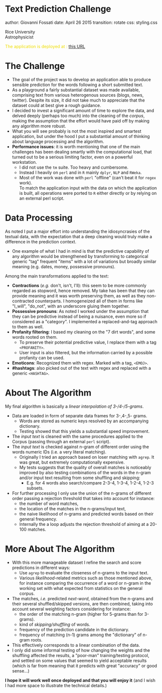 Text Prediction Challenge
===
author: Giovanni Fossati
date: April 26 2015
transition: rotate
css: styling.css

Rice University   
Astrophysicist   

<div style="color: #EEDD00;">
The application is deployed at : <a href="https://pedrosan.shinyapps.io/myTextPredictr/">this URL</a>
</div>


The Challenge
===

- The goal of the project was to develop an application able to produce sensible prediction for the words following a short submitted text.
- As a playground a fairly substantial dataset was made available, comprising text from
various heterogenous sources (blogs, news, twitter).
Despite its size, it did not take much to appreciate that the dataset could at
best give a rough guidance.
- I decided to invest a significant amount of time to explore the data, and delved deeply (perhaps
too much) into the cleaning of the _corpus_, making the assumption that
the effort would have paid off by making any algorithm more robust.
- What you will see probably is not the most inspired and smartest application, but under the hood
I put a substantial amount of thinking about language processing and the algorithm.
- __Performance issues__: it is worth mentioning that one of the main challenges has been
dealing smartly with the computational load, that turned out to be a serious limiting factor,
even on a powerful workstation.
    - I did not use the `tm` suite.  Too heavy and cumbersome.
    - Instead I heavily on `perl` and in `R` mainly `dplyr`, `NLP` and `RWeka`.
    - Most of the work was done with `perl` "offline" (can't beat it for `regex` work).    
    To match the application input with the data on which the application is built, all operations 
    were ported to `R` either directly or by relying on an external perl script.   


Data Processing
===

As noted I put a major effort into understanding the idiosyncrasies of the textual data, with the
expectation that a deep cleaning would truly make a difference in the prediction context.
- One example of what I had in mind is that the predictive capability of any algorithm would 
  be strengthened by transforming to categorical generic "tag" frequent "items" with a lot of 
  variations but broadly similar meaning (e.g. dates, money, possessive pronouns).   
  
Among the main transformations applied to the text:
- __Contractions__ (_e.g._ don't, isn't, I'll): this seem to be more commonly regarded as 
      stopword, hence removed.  My take has been that they can provide meaning and it was worth 
      preserving them, as well as they non-contracted counterparts.  I homogeneized all 
      of them in forms like "I_will", "do_not", with an underscore gluing them together.
- __Possessive pronouns__: As noted I worked under the assumption that they can be predictive instead
of being a nuisance, even more so if considered as a "category". 
I implemented a replaced-and-tag approach to them as well.
- __Profanity filtering__: I based my cleaning on the "7 dirt words", and some words rooted on them.
    + To preserve their potential predictive value, I replace them with a tag `<PROFANITY>`.
    + User input is also filtered, but the information carried by a possible profanity can be used.
- __Emoticons__: Recognized them with regex.  Marked with a tag, `<EMOJ>`.
- __#hashtags__: also picked out of the text with regex and replaced with a generic `<HASHTAG>`.
    

About The Algorithm
===
My final algorithm is basically a _linear interpolation of 3-/4-/5-grams_.
- Data are loaded in form of separate data frames for 3-,4-,5- grams.  
    - Words are stored as numeric keys resolved by an accompanying dictionary.
    - Testing showed that this yields a substantial speed improvement. 
- The _input text_ is cleaned with the same procedures applied to the Corpus 
  (passing through an external `perl` script).
- The _input text_ is checked against n-gram of different order using the words numeric IDs (i.e. a very literal matching).
    - Originally I tried an approach based on loser matching with `agrep`. 
      It was great, but extremely computationally expensive. 
    - My tests suggests that the quality of overall matches is noticeably improved by also testing 
      combinations of the words in the n-gram and/or input text resulting from some shuffling and skipping: 
        - E.g. for 4 words also search/compare 2-3-4, 1-3-4, 1-2-4, 1-2-3 subsets.
- For further processing I only use the union of the n-grams of different order passing a rejection threshold 
that takes into account for instance:
    - the number of word matches,  
    - the location of the matches in the n-grams/input text, 
    - the naive likelihood of n-grams and predicted words based on their general frequency.
    - Internally the a loop adjusts the rejection threshold of aiming at a 20-100 matches.

More About The Algorithm
===
- With this more manageable dataset I refine the search and score predictions in different ways:
    - Use `agrep` to evaluate the closeness of n-grams to the input text.
    - Various _likelihood_-related metrics such as those mentioned above, for instance 
      comparing the occurrence of a word or n-gram in the working set with what expected from
      statistics on the general corpus.
- The matches, _i.e._ predicted _next-word_, obtained from the n-grams and their several 
  shuffled/skipped versions, are then combined, taking into account several weighting factors 
  considering for instance:
    - the order of the matching n-gram (higher for 5-grams than for 3-grams).
    - kind of _skipping/shuffling_ of words.
    - frequency of the prediction candidate in the dictionary.
    - frequency of matching (n-1) grams among the "dictionary" of n-gram roots.
- This effectively corresponds to a linear combination of the data.
- I only did some informal testing of how changing the weights and the shuffling affected
the results, a "poor-man" training/testing protocol, and settled on some values that
seemed to yield acceptable results (which is far from meaning that it predicts with
great "accuracy" or good sense...)

__I hope it will work well once deployed and that you will enjoy it__ (and I wish I had more space to illustrate the technical details.)



        

